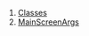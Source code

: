 

1. [Classes](file-___home_harshil_Desktop_open-source_palisadoes_talawa_lib_models_mainscreen_navigation_args/#classes)
2. [MainScreenArgs](file-___home_harshil_Desktop_open-source_palisadoes_talawa_lib_models_mainscreen_navigation_args/MainScreenArgs-class.html)
